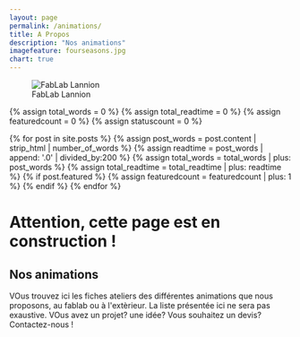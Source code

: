```yaml
---
layout: page
permalink: /animations/
title: A Propos
description: "Nos animations"
imagefeature: fourseasons.jpg
chart: true
---
```


<figure>
  <img src="{{ site.url }}/images/logoSeul-300x300.jpg" alt="FabLab Lannion">
  <figcaption>FabLab Lannion</figcaption>
</figure>

{% assign total_words = 0 %}
{% assign total_readtime = 0 %}
{% assign featuredcount = 0 %}
{% assign statuscount = 0 %}

{% for post in site.posts %}
    {% assign post_words = post.content | strip_html | number_of_words %}
    {% assign readtime = post_words | append: '.0' | divided_by:200 %}
    {% assign total_words = total_words | plus: post_words %}
    {% assign total_readtime = total_readtime | plus: readtime %}
    {% if post.featured %}
    {% assign featuredcount = featuredcount | plus: 1 %}
    {% endif %}
{% endfor %}


Attention, cette page est en construction !
=============


Nos animations
--------------

VOus trouvez ici les fiches ateliers des différentes animations que nous proposons, au fablab ou à l'extèrieur.
La liste présentée ici ne sera pas exaustive.
VOus avez un projet? une idée? Vous souhaitez un devis? Contactez-nous !



